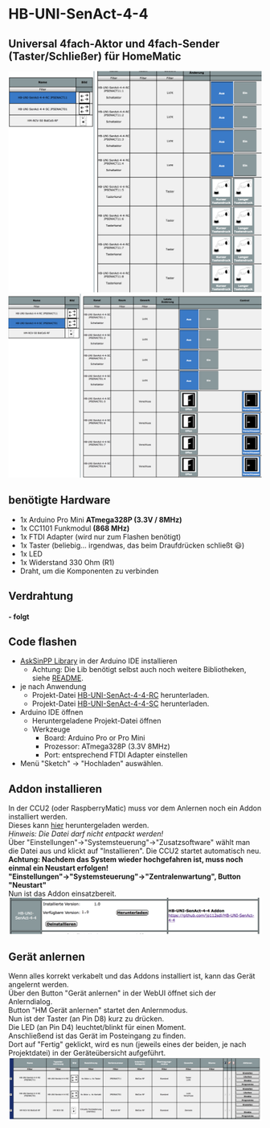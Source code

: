 # HB-UNI-SenAct-4-4
## Universal 4fach-Aktor und 4fach-Sender (Taster/Schließer) für HomeMatic

![RC](Images/HB-UNI-SenAct-4-4-RC.png)
![SC](Images/HB-UNI-SenAct-4-4-SC.png)

## benötigte Hardware
* 1x Arduino Pro Mini **ATmega328P (3.3V / 8MHz)**
* 1x CC1101 Funkmodul **(868 MHz)**
* 1x FTDI Adapter (wird nur zum Flashen benötigt)
* 1x Taster (beliebig... irgendwas, das beim Draufdrücken schließt :smiley:)
* 1x LED 
* 1x Widerstand 330 Ohm (R1)
* Draht, um die Komponenten zu verbinden

## Verdrahtung
#### - folgt



## Code flashen
- [AskSinPP Library](https://github.com/pa-pa/AskSinPP) in der Arduino IDE installieren
  - Achtung: Die Lib benötigt selbst auch noch weitere Bibliotheken, siehe [README](https://github.com/pa-pa/AskSinPP#required-additional-arduino-libraries).
- je nach Anwendung
  - Projekt-Datei [HB-UNI-SenAct-4-4-RC](https://raw.githubusercontent.com/jp112sdl/HB-UNI-SenAct-4-4/master/HB-UNI-SenAct-4-4-RC/HB-UNI-SenAct-4-4-RC.ino) herunterladen.
  - Projekt-Datei [HB-UNI-SenAct-4-4-SC](https://raw.githubusercontent.com/jp112sdl/HB-UNI-SenAct-4-4/master/HB-UNI-SenAct-4-4-SC/HB-UNI-SenAct-4-4-SC.ino) herunterladen.
- Arduino IDE öffnen
  - Heruntergeladene Projekt-Datei öffnen
  - Werkzeuge
    - Board: Arduino Pro or Pro Mini
    - Prozessor: ATmega328P (3.3V 8MHz) 
    - Port: entsprechend FTDI Adapter
einstellen
- Menü "Sketch" -> "Hochladen" auswählen.

## Addon installieren
In der CCU2 (oder RaspberryMatic) muss vor dem Anlernen noch ein Addon installiert werden.<br>
Dieses kann [hier](https://github.com/jp112sdl/HB-UNI-SenAct-4-4/raw/master/Addon/HB-UNI-SenAct-4-4-addon.tgz) heruntergeladen werden.<br>
_Hinweis: Die Datei darf nicht entpackt werden!_<br>
Über "Einstellungen"->"Systemsteuerung"->"Zusatzsoftware" wählt man die Datei aus und klickt auf "Installieren".
Die CCU2 startet automatisch neu.<br>
**Achtung: Nachdem das System wieder hochgefahren ist, muss noch einmal ein Neustart erfolgen!**<br>
**"Einstellungen"->"Systemsteuerung"->"Zentralenwartung", Button "Neustart"**<br>
Nun ist das Addon einsatzbereit.<br>
![addon](Images/ccu_addon.png)

## Gerät anlernen
Wenn alles korrekt verkabelt und das Addons installiert ist, kann das Gerät angelernt werden.<br>
Über den Button "Gerät anlernen" in der WebUI öffnet sich der Anlerndialog.<br>
Button "HM Gerät anlernen" startet den Anlernmodus.<br>
Nun ist der Taster (an Pin D8) kurz zu drücken.<br>
Die LED (an Pin D4) leuchtet/blinkt für einen Moment.<br>
Anschließend ist das Gerät im Posteingang zu finden.<br>
Dort auf "Fertig" geklickt, wird es nun (jeweils eines der beiden, je nach Projektdatei) in der Geräteübersicht aufgeführt.<br>
![addon](Images/ccu_geraete.png)
<br><br>
